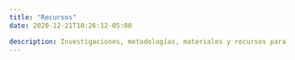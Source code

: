 ```yaml
---
title: "Recursos"
date: 2020-12-21T10:26:12-05:00

description: Investigaciones, metodologías, materiales y recursos para el fomento de la lectura.
---
```


